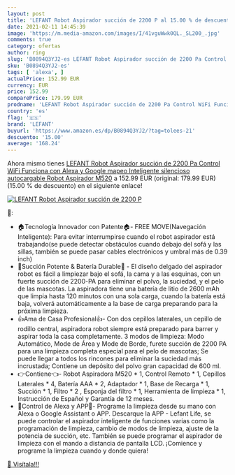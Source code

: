 ```yaml
---
layout: post
title: 'LEFANT Robot Aspirador succión de 2200 P al 15.00 % de descuento'
date: 2021-02-11 14:45:39
image: 'https://m.media-amazon.com/images/I/41vguWwk0QL._SL200_.jpg'
comments: true
category: ofertas
author: ring
slug: 'B0894Q3YJ2-es LEFANT Robot Aspirador succión de 2200 Pa Control WiFi...'
sku: 'B0894Q3YJ2-es'
tags: [ 'alexa', ]
actualPrice: 152.99 EUR
currency: EUR
price: 152.99
comparePrice: 179.99 EUR
prodname: 'LEFANT Robot Aspirador succión de 2200 Pa Control WiFi Funciona con Alexa y Google mapeo Inteligente silencioso autocargable  Robot Aspirador M520'
country: 'es'
flag: '🇪🇸'
brand: 'LEFANT'
buyurl: 'https://www.amazon.es/dp/B0894Q3YJ2/?tag=tolees-21'
descuento: '15.00'
average: '168.24'
---
```


Ahora mismo tienes [LEFANT Robot Aspirador succión de 2200 Pa Control WiFi Funciona con Alexa y Google mapeo Inteligente silencioso autocargable  Robot Aspirador M520](https://www.amazon.es/dp/B0894Q3YJ2/?tag=tolees-21) a 152.99 EUR (original: 179.99 EUR) (15.00 %  de descuento) en el siguiente enlace!

[![LEFANT Robot Aspirador succión de 2200 P](https://m.media-amazon.com/images/I/41vguWwk0QL._SL200_.jpg)](https://www.amazon.es/dp/B0894Q3YJ2/?tag=tolees-21)

🔎:

- 🏠Tecnología Innovador con Patente🏠- FREE MOVE(Navegación Inteligente): Para evitar interrumpirse cuando el robot aspirador está trabajando(se puede detectar obstáculos cuando debajo del sofá y las sillas, también se puede pasar cables electrónicos y umbral más de 0.39 inch)
- 🔋Succión Potente & Batería Durable🔋 - El diseño delgado del aspirador robot es fácil a limpiezar bajo el sofá, la cama y a las esquinas, con un fuerte succión de 2200-PA para eliminar el polvo, la suciedad, y el pelo de las mascotas. La aspiradora tiene una batería de litio de 2600 mAh que limpia hasta 120 minutos con una sola carga, cuando la batería está baja, volverá automáticamente a la base de carga preparando para la próxima limpieza.
- 👍Ama de Casa Profesional👍- Con dos cepillos laterales, un cepillo de rodillo central, aspiradora robot siempre está preparado para barrer y aspirar toda la casa completamente. 3 modos de limpieza: Modo Automático, Mode de Área y Mode de Borde, furete succión de 2200 PA para una limpieza completa especial para el pelo de mascotas; Se puede llegar a todos los rincones para eliminar la suciedad más incrustada; Contiene un depósito del polvo gran capacidad de 600 ml.
- 👉Contiene👈- Robot Aspiradora M520 * 1, Control Remoto * 1, Cepillos Laterales * 4, Batería AAA * 2, Adaptador * 1, Base de Recarga * 1, Succión * 1, Filtro * 2 , Esponja del filtro * 1, Herramienta de limpieza * 1, Instrucción de Español y Garantía de 12 meses.
- 📱Control de Alexa y APP📱- Programe la limpieza desde su mano con Alexa o Google Assistant o APP. Descarque la APP - Lefant Life, se puede controlar el aspirador inteligente de funciones varias como la programación de limpieza, cambio de modos de limpieza, ajuste de la potencia de succión, etc. También se puede programar el aspirador de limpieza con el mando a distancia de pantalla LCD. ¡Comience y programe la limpieza cuando y donde quiera!

[🛒 Visítala!!!](https://www.amazon.es/dp/B0894Q3YJ2/?tag=tolees-21)
